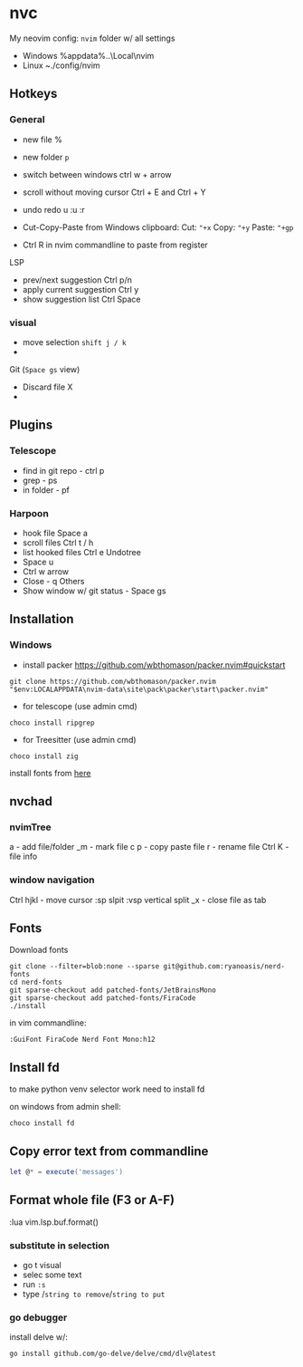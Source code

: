 # nvc

My neovim config:
`nvim` folder w/ all settings

- Windows
    %appdata%\..\Local\nvim
- Linux
    ~./config/nvim

## Hotkeys

### General

- new file %
- new folder `p`
- switch between windows ctrl w + arrow
- scroll without moving cursor Ctrl + E and Ctrl + Y
- undo redo u :u :r
- Cut-Copy-Paste from Windows clipboard:
 Cut: `"+x`
 Copy: `"+y`
 Paste: `"+gp`

- Ctrl R in nvim commandline to paste from register

LSP

- prev/next suggestion Ctrl p/n
- apply current suggestion Ctrl y
- show suggestion list Ctrl Space

### visual

- move selection `shift j / k`
-

Git (`Space gs` view)

- Discard file X
-

## Plugins

### Telescope

- find in git repo - ctrl p
- grep - ps
- in folder - pf

### Harpoon

- hook file Space a
- scroll files Ctrl t / h
- list hooked files Ctrl e
Undotree
- Space u
- Ctrl w arrow
- Close - q
Others
- Show window w/ git status - Space gs

## Installation

### Windows

- install packer
<https://github.com/wbthomason/packer.nvim#quickstart>

```
git clone https://github.com/wbthomason/packer.nvim "$env:LOCALAPPDATA\nvim-data\site\pack\packer\start\packer.nvim"
```

- for telescope (use admin cmd)

```
choco install ripgrep
```

- for Treesitter (use admin cmd)

```
choco install zig
```

install fonts from [here](https://www.nerdfonts.com/font-downloadshttps://www.nerdfonts.com/font-downloads)

## nvchad

### nvimTree

a - add file/folder
_m - mark file
c p - copy paste file
r - rename file
Ctrl K - file info

### window navigation

Ctrl hjkl - move cursor
:sp slpit
:vsp vertical split
_x - close file as tab

## Fonts

Download fonts

    git clone --filter=blob:none --sparse git@github.com:ryanoasis/nerd-fonts
    cd nerd-fonts
    git sparse-checkout add patched-fonts/JetBrainsMono
    git sparse-checkout add patched-fonts/FiraCode
    ./install

in vim commandline:

    :GuiFont FiraCode Nerd Font Mono:h12


## Install fd

to make python venv selector work need to install fd

on windows from admin shell: 
```
choco install fd
```

## Copy error text from commandline

```lua
let @* = execute('messages')
```

## Format whole file (F3 or A-F)

   :lua vim.lsp.buf.format()

### substitute in selection

- go t visual
- selec some text
- run `:s`
- type /`string to remove`/`string to put`


### go debugger
install delve w/:

    go install github.com/go-delve/delve/cmd/dlv@latest
